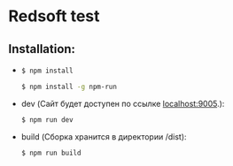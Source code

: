 # Redsoft test

## Installation:

- 
    ```sh
    $ npm install
    ```
    ```sh
    $ npm install -g npm-run
    ```

- dev (Сайт будет доступен по ссылке [localhost:9005](http://localhost:9005/).):
    ```sh
    $ npm run dev
    ```
     

- build (Сборка хранится в директории /dist):

    ```sh
    $ npm run build
    ```
